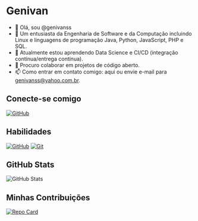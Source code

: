 # Genivan
- 👋 Olá, sou @genivanss
- 👀 Um entusiasta da Engenharia de Software e da Computação incluindo Linux e linguagens de programação Java, Python, JavaScript, PHP e SQL.
- 🌱 Atualmente estou aprendendo Data Science e CI/CD (integração contínua/entrega contínua).
- 💞️ Procuro colaborar em projetos de código aberto.
- 📫 Como entrar em contato comigo: aqui ou envie e-mail para genivanss@yahoo.com.br.

## Conecte-se comigo
[![GitHub](https://img.shields.io/badge/GitHub-000?style=for-the-badge&logo=github&logoColor=fff)](https://github.com/genivanss)

## Habilidades
[![GitHub](https://img.shields.io/badge/GitHub-000?style=for-the-badge&logo=github&logoColor=fff)](https://docs.github.com/)
[![Git](https://img.shields.io/badge/Git-000?style=for-the-badge&logo=git&logoColor=fff)](https://git-scm.com/doc) 

## GitHub Stats
![GitHub Stats](https://github-readme-stats.vercel.app/api?username=genivanss&theme=transparent&bg_color=000&border_color=fff&show_icons=true&icon_color=fff&title_color=fff&text_color=fff&hide_title=true&hide=stars)

## Minhas Contribuições
[![Repo Card](https://github-readme-stats.vercel.app/api/pin/?username=genivanss&repo=dio-lab-open-source&bg_color=000&border_color=fff&show_icons=true&icon_color=fff&title_color=fff&text_color=fff)](https://github.com/genivanss/dio-lab-open-source)